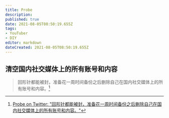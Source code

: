 ```yaml
---
title: Probe
description: 
published: true
date: 2021-08-05T08:50:19.655Z
tags:
- YouTuber
- DIY
editor: markdown
dateCreated: 2021-08-05T08:50:19.655Z
---
```


## 清空国内社交媒体上的所有账号和内容

> 回形针都能被封，准备花一周时间备份之后删除自己在国内社交媒体上的所有账号和内容。[^14159903617]

[^14159903617]: [Probe on Twitter: "回形针都能被封，准备花一周时间备份之后删除自己在国内社交媒体上的所有账号和内容。"](https://web.archive.org/web/20210716110346/https://twitter.com/__Probe__/status/1415990361722265606)
